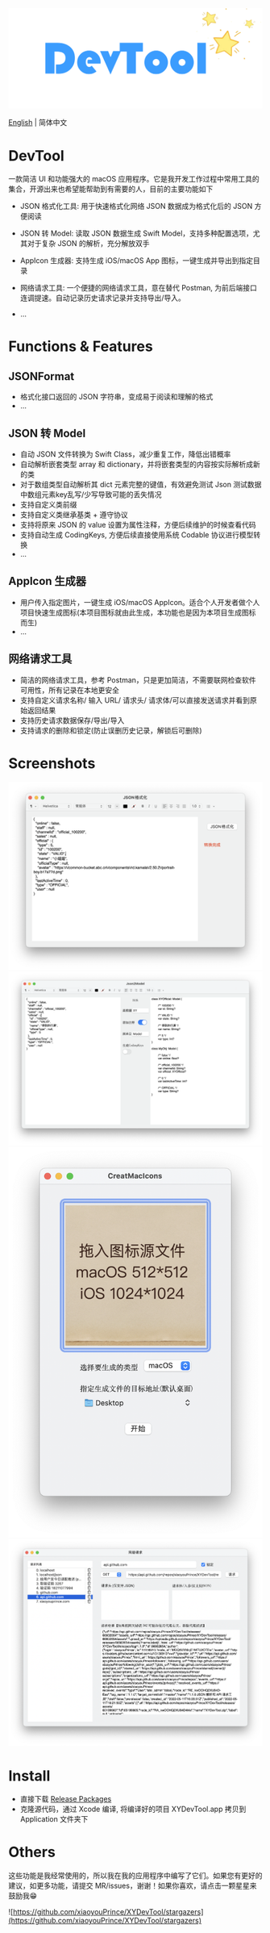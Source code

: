 ![DevTool logo](/Screenshots/logo.png)


[English](./README.md) | 简体中文

DevTool
============

一款简洁 UI 和功能强大的 macOS 应用程序。它是我开发工作过程中常用工具的集合，开源出来也希望能帮助到有需要的人，目前的主要功能如下

- JSON 格式化工具: 用于快速格式化网络 JSON 数据成为格式化后的 JSON 方便阅读

- JSON 转 Model: 读取 JSON 数据生成 Swift Model，支持多种配置选项，尤其对于复杂 JSON 的解析，充分解放双手

- AppIcon 生成器: 支持生成 iOS/macOS App 图标，一键生成并导出到指定目录

- 网络请求工具: 一个便捷的网络请求工具，意在替代 Postman, 为前后端接口连调提速。自动记录历史请求记录并支持导出/导入。

- ... 

Functions & Features
========

JSONFormat
-----

- 格式化接口返回的 JSON 字符串，变成易于阅读和理解的格式
- ...

JSON 转 Model
-----

- 自动 JSON 文件转换为 Swift Class，减少重复工作，降低出错概率
- 自动解析嵌套类型 array 和 dictionary，并将嵌套类型的内容按实际解析成新的类
- 对于数组类型自动解析其 dict 元素完整的键值，有效避免测试 Json 测试数据中数组元素key乱写/少写导致可能的丢失情况
- 支持自定义类前缀
- 支持自定义类继承基类 + 遵守协议
- 支持将原来 JSON 的 value 设置为属性注释，方便后续维护的时候查看代码
- 支持自动生成 CodingKeys, 方便后续直接使用系统 Codable 协议进行模型转换
- ...

AppIcon 生成器
-----

- 用户传入指定图片，一键生成 iOS/macOS AppIcon。适合个人开发者做个人项目快速生成图标(本项目图标就由此生成，本功能也是因为本项目生成图标而生)
- ...

网络请求工具
-----

- 简洁的网络请求工具，参考 Postman，只是更加简洁，不需要联网检查软件可用性，所有记录在本地更安全
- 支持自定义请求名称/ 输入 URL/ 请求头/ 请求体/可以直接发送请求并看到原始返回结果
- 支持历史请求数据保存/导出/导入
- 支持请求的删除和锁定(防止误删历史记录，解锁后可删除)


Screenshots
========================
![jsonFormatter.png](/Screenshots/jsonFormatter.png)
![json2model.png](/Screenshots/json2model.png)
![appIcons.png](/Screenshots/appIcons.png)
![netRequest.png](/Screenshots/netRequest.png)


Install
============

- 直接下载 [Release Packages](https://github.com/xiaoyouPrince/XYDevTool/releases)
- 克隆源代码，通过 Xcode 编译, 将编译好的项目 XYDevTool.app 拷贝到 Application 文件夹下


Others
======

这些功能是我经常使用的，所以我在我的应用程序中编写了它们。如果您有更好的建议，如更多功能，请提交 MR/issues，谢谢！如果你喜欢，请点击一颗星星来鼓励我😁

![https://github.com/xiaoyouPrince/XYDevTool/stargazers](https://github.com/xiaoyouPrince/XYDevTool/stargazers)




